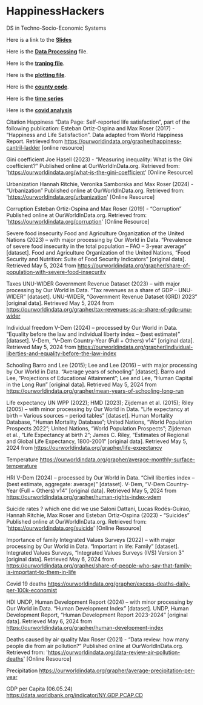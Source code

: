 # HappinessHackers
DS in Techno-Socio-Economic Systems

Here is a link to the **[Slides](https://docs.google.com/presentation/d/16R_lFSDRwnzspwK6E_iRBy-wraqsKtJg3whFYnZaDMs/edit?usp=sharing)**

Here is the **[Data Processing](https://colab.research.google.com/drive/1Q5eD1JS9mFjBuvHkACq4Uoq6Q42XwcrS?usp=sharing#scrollTo=2mFHBGob8h_2)** file. 

Here is the **[traning file](https://colab.research.google.com/drive/1aGP4D92WsjWPKuHbQj3xSX_OrImhRDwX?usp=sharing)**. 

Here is the **[plotting file](https://colab.research.google.com/drive/1FQNOtu_snnGJ-OLZyDC7vrOcN8o7EKl5?usp=sharing)**. 

Here is the **[county code](https://colab.research.google.com/drive/1IHVhiMEdnrbOcFZioqvnAUJPHJ3rdf_U#scrollTo=EgmzqUapnnJl)**. 

Here is the **[time series](https://colab.research.google.com/drive/1N9ND1KWAW-2WyhWtjXV4jFtly7XQgBKo?usp=sharing)**

Here is the **[covid analysis](https://colab.research.google.com/drive/1aL-mQHwhAm7XCOBU2FPn4pVCLFyzjtWZ?usp=sharing)**

Citation
Happiness
“Data Page: Self-reported life satisfaction”, part of the following publication: Esteban Ortiz-Ospina and Max Roser (2017) - “Happiness and Life Satisfaction”. Data adapted from World Happiness Report. Retrieved from https://ourworldindata.org/grapher/happiness-cantril-ladder [online resource]

Gini coefficient
Joe Hasell (2023) - “Measuring inequality: What is the Gini coefficient?” Published online at OurWorldInData.org. Retrieved from: 'https://ourworldindata.org/what-is-the-gini-coefficient' [Online Resource]

Urbanization 
Hannah Ritchie, Veronika Samborska and Max Roser (2024) - “Urbanization” Published online at OurWorldInData.org. Retrieved from: 'https://ourworldindata.org/urbanization' [Online Resource]

Corruption 
Esteban Ortiz-Ospina and Max Roser (2019) - “Corruption” Published online at OurWorldInData.org. Retrieved from: 'https://ourworldindata.org/corruption' [Online Resource]

Severe food insecurity
Food and Agriculture Organization of the United Nations (2023) – with major processing by Our World in Data. “Prevalence of severe food insecurity in the total population – FAO – 3-year average” [dataset]. Food and Agriculture Organization of the United Nations, “Food Security and Nutrition: Suite of Food Security Indicators” [original data]. Retrieved May 5, 2024 from https://ourworldindata.org/grapher/share-of-population-with-severe-food-insecurity

Taxes
UNU-WIDER Government Revenue Dataset (2023) – with major processing by Our World in Data. “Tax revenues as a share of GDP – UNU-WIDER” [dataset]. UNU-WIDER, “Government Revenue Dataset (GRD) 2023” [original data]. Retrieved May 5, 2024 from https://ourworldindata.org/grapher/tax-revenues-as-a-share-of-gdp-unu-wider

Individual freedom
V-Dem (2024) – processed by Our World in Data. “Equality before the law and individual liberty index – (best estimate)” [dataset]. V-Dem, “V-Dem Country-Year (Full + Others) v14” [original data]. Retrieved May 5, 2024 from https://ourworldindata.org/grapher/individual-liberties-and-equality-before-the-law-index

Schooling
Barro and Lee (2015); Lee and Lee (2016) – with major processing by Our World in Data. “Average years of schooling” [dataset]. Barro and Lee, “Projections of Educational Attainment”; Lee and Lee, “Human Capital in the Long Run” [original data]. Retrieved May 5, 2024 from https://ourworldindata.org/grapher/mean-years-of-schooling-long-run

Life expectancy
UN WPP (2022); HMD (2023); Zijdeman et al. (2015); Riley (2005) – with minor processing by Our World in Data. “Life expectancy at birth – Various sources – period tables” [dataset]. Human Mortality Database, “Human Mortality Database”; United Nations, “World Population Prospects 2022”; United Nations, “World Population Prospects”; Zijdeman et al., “Life Expectancy at birth 2”; James C. Riley, “Estimates of Regional and Global Life Expectancy, 1800-2001” [original data]. Retrieved May 5, 2024 from https://ourworldindata.org/grapher/life-expectancy

Temperature
https://ourworldindata.org/grapher/average-monthly-surface-temperature

HRI
V-Dem (2024) – processed by Our World in Data. “Civil liberties index – (best estimate, aggregate: average)” [dataset]. V-Dem, “V-Dem Country-Year (Full + Others) v14” [original data]. Retrieved May 5, 2024 from https://ourworldindata.org/grapher/human-rights-index-vdem

Suicide rates ? which one did we use
Saloni Dattani, Lucas Rodés-Guirao, Hannah Ritchie, Max Roser and Esteban Ortiz-Ospina (2023) - “Suicides” Published online at OurWorldInData.org. Retrieved from: 'https://ourworldindata.org/suicide' [Online Resource]

Importance of family
Integrated Values Surveys (2022) – with major processing by Our World in Data. “Important in life: Family” [dataset]. Integrated Values Surveys, “Integrated Values Surveys (IVS) Version 3” [original data]. Retrieved May 6, 2024 from https://ourworldindata.org/grapher/share-of-people-who-say-that-family-is-important-to-them-in-life

Covid 19 deaths
https://ourworldindata.org/grapher/excess-deaths-daily-per-100k-economist

HDI
UNDP, Human Development Report (2024) – with minor processing by Our World in Data. “Human Development Index” [dataset]. UNDP, Human Development Report, “Human Development Report 2023-2024” [original data]. Retrieved May 6, 2024 from https://ourworldindata.org/grapher/human-development-index

Deaths caused by air quality 
Max Roser (2021) - “Data review: how many people die from air pollution?” Published online at OurWorldInData.org. Retrieved from: 'https://ourworldindata.org/data-review-air-pollution-deaths' [Online Resource]

Precipitation
https://ourworldindata.org/grapher/average-precipitation-per-year

GDP per Capita
(06.05.24)
https://data.worldbank.org/indicator/NY.GDP.PCAP.CD
